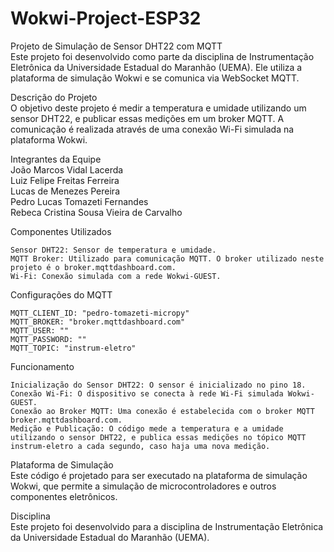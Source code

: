 # Wokwi-Project-ESP32
Projeto de Simulação de Sensor DHT22 com MQTT<br>
Este projeto foi desenvolvido como parte da disciplina de Instrumentação Eletrônica da Universidade Estadual do Maranhão (UEMA). Ele utiliza a plataforma de simulação Wokwi e se comunica via WebSocket MQTT.

Descrição do Projeto<br>
O objetivo deste projeto é medir a temperatura e umidade utilizando um sensor DHT22, e publicar essas medições em um broker MQTT. A comunicação é realizada através de uma conexão Wi-Fi simulada na plataforma Wokwi.

Integrantes da Equipe <br>
João Marcos Vidal Lacerda <br>
Luiz Felipe Freitas Ferreira <br>
Lucas de Menezes Pereira <br>
Pedro Lucas Tomazeti Fernandes <br>
Rebeca Cristina Sousa Vieira de Carvalho

Componentes Utilizados
```
Sensor DHT22: Sensor de temperatura e umidade.
MQTT Broker: Utilizado para comunicação MQTT. O broker utilizado neste projeto é o broker.mqttdashboard.com.
Wi-Fi: Conexão simulada com a rede Wokwi-GUEST.
```
Configurações do MQTT
```
MQTT_CLIENT_ID: "pedro-tomazeti-micropy"
MQTT_BROKER: "broker.mqttdashboard.com"
MQTT_USER: ""
MQTT_PASSWORD: ""
MQTT_TOPIC: "instrum-eletro"
```
Funcionamento
```
Inicialização do Sensor DHT22: O sensor é inicializado no pino 18.
Conexão Wi-Fi: O dispositivo se conecta à rede Wi-Fi simulada Wokwi-GUEST.
Conexão ao Broker MQTT: Uma conexão é estabelecida com o broker MQTT broker.mqttdashboard.com.
Medição e Publicação: O código mede a temperatura e a umidade utilizando o sensor DHT22, e publica essas medições no tópico MQTT instrum-eletro a cada segundo, caso haja uma nova medição.
```
Plataforma de Simulação <br>
Este código é projetado para ser executado na plataforma de simulação Wokwi, que permite a simulação de microcontroladores e outros componentes eletrônicos.

Disciplina <br>
Este projeto foi desenvolvido para a disciplina de Instrumentação Eletrônica da Universidade Estadual do Maranhão (UEMA).
